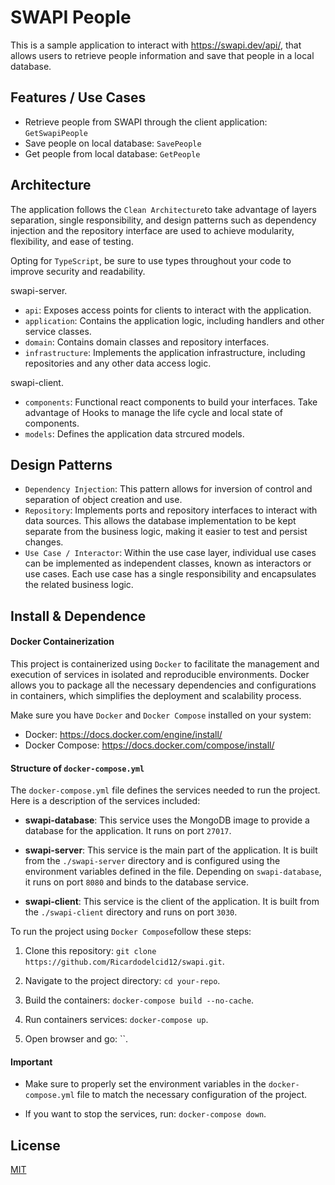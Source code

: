 SWAPI People
===
This is a sample application to interact with https://swapi.dev/api/, that allows users to retrieve people information and save that people in a local database.

## Features / Use Cases
- Retrieve people from SWAPI through the client application: `GetSwapiPeople`
- Save people on local database: `SavePeople`
- Get people from local database: `GetPeople`

## Architecture

The application follows the `Clean Architecture`to take advantage of layers separation, single responsibility, and design patterns such as dependency injection and the repository interface are used to achieve modularity, flexibility, and ease of testing.

Opting for `TypeScript`, be sure to use types throughout your code to improve security and readability.

swapi-server.
- `api`: Exposes access points for clients to interact with the application.
- `application`: Contains the application logic, including handlers and other service classes.
- `domain`: Contains domain classes and repository interfaces.
- `infrastructure`: Implements the application infrastructure, including repositories and any other data access logic.

swapi-client.
- `components`: Functional react components to build your interfaces. Take advantage of Hooks to manage the life cycle and local state of components.
- `models`: Defines the application data strcured models.

## Design Patterns

- `Dependency Injection`: This pattern allows for inversion of control and separation of object creation and use.
- `Repository`: Implements ports and repository interfaces to interact with data sources. This allows the database implementation to be kept separate from the business logic, making it easier to test and persist changes.
- `Use Case / Interactor`: Within the use case layer, individual use cases can be implemented as independent classes, known as interactors or use cases. Each use case has a single responsibility and encapsulates the related business logic.

## Install & Dependence

#### Docker Containerization
This project is containerized using `Docker` to facilitate the management and execution of services in isolated and reproducible environments. Docker allows you to package all the necessary dependencies and configurations in containers, which simplifies the deployment and scalability process.

Make sure you have `Docker` and `Docker Compose` installed on your system:

- Docker: https://docs.docker.com/engine/install/
- Docker Compose: https://docs.docker.com/compose/install/

#### Structure of `docker-compose.yml`

The `docker-compose.yml` file defines the services needed to run the project. Here is a description of the services included:

- **swapi-database**: This service uses the MongoDB image to provide a database for the application. It runs on port `27017`.

- **swapi-server**: This service is the main part of the application. It is built from the `./swapi-server` directory and is configured using the environment variables defined in the file. Depending on `swapi-database`, it runs on port `8080` and binds to the database service.

- **swapi-client**: This service is the client of the application. It is built from the `./swapi-client` directory and runs on port `3030`.

To run the project using `Docker Compose`follow these steps:

1. Clone this repository: `git clone https://github.com/Ricardodelcid12/swapi.git`.

2. Navigate to the project directory: `cd your-repo`.

3. Build the containers: `docker-compose build --no-cache`.

4. Run containers services: `docker-compose up`.

5. Open browser and go: ``.
  
#### Important

- Make sure to properly set the environment variables in the `docker-compose.yml` file to match the necessary configuration of the project.

- If you want to stop the services, run: `docker-compose down`.

## License

[MIT](https://opensource.org/license/mit/)
